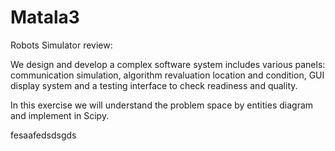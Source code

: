# Matala3

Robots Simulator review:

We design and develop a complex software system includes various panels:
communication simulation, algorithm revaluation location and condition, GUI display system
and a testing interface to check readiness and quality.

In this exercise we will understand the problem space by entities diagram and implement in Scipy.

fesaafedsdsgds